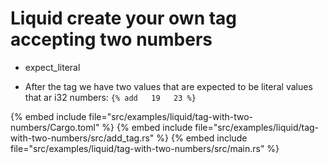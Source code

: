 # Liquid create your own tag accepting two numbers

* expect_literal

* After the tag we have two values that are expected to be literal values that ar i32 numbers: `{% add   19   23 %}`

{% embed include file="src/examples/liquid/tag-with-two-numbers/Cargo.toml" %}
{% embed include file="src/examples/liquid/tag-with-two-numbers/src/add_tag.rs" %}
{% embed include file="src/examples/liquid/tag-with-two-numbers/src/main.rs" %}



